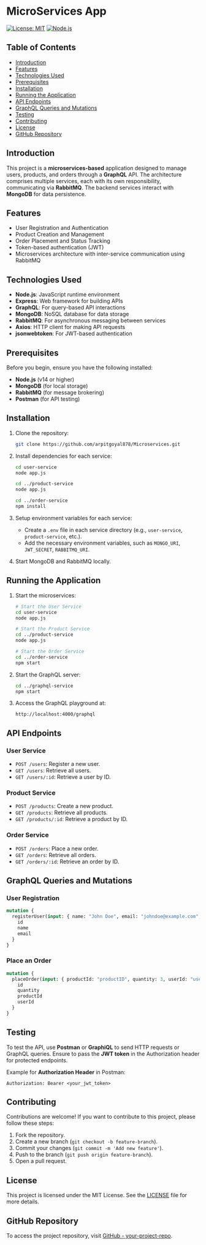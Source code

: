 # **MicroServices App**

[![License: MIT](https://img.shields.io/badge/License-MIT-yellow.svg)](https://opensource.org/licenses/MIT)
[![Node.js](https://img.shields.io/badge/Node.js-v14%2B-green)](https://nodejs.org/)

## **Table of Contents**
- [Introduction](#introduction)
- [Features](#features)
- [Technologies Used](#technologies-used)
- [Prerequisites](#prerequisites)
- [Installation](#installation)
- [Running the Application](#running-the-application)
- [API Endpoints](#api-endpoints)
- [GraphQL Queries and Mutations](#graphql-queries-and-mutations)
- [Testing](#testing)
- [Contributing](#contributing)
- [License](#license)
- [GitHub Repository](#github-repository)

## **Introduction**
This project is a **microservices-based** application designed to manage users, products, and orders through a **GraphQL** API. The architecture comprises multiple services, each with its own responsibility, communicating via **RabbitMQ**. The backend services interact with **MongoDB** for data persistence.

## **Features**
- User Registration and Authentication
- Product Creation and Management
- Order Placement and Status Tracking
- Token-based authentication (JWT)
- Microservices architecture with inter-service communication using RabbitMQ

## **Technologies Used**
- **Node.js**: JavaScript runtime environment
- **Express**: Web framework for building APIs
- **GraphQL**: For query-based API interactions
- **MongoDB**: NoSQL database for data storage
- **RabbitMQ**: For asynchronous messaging between services
- **Axios**: HTTP client for making API requests
- **jsonwebtoken**: For JWT-based authentication

## **Prerequisites**
Before you begin, ensure you have the following installed:
- **Node.js** (v14 or higher)
- **MongoDB** (for local storage)
- **RabbitMQ** (for message brokering)
- **Postman** (for API testing)

## **Installation**

1. Clone the repository:
   ```bash
   git clone https://github.com/arpitgoyal878/Microservices.git
   ```

2. Install dependencies for each service:
   ```bash
   cd user-service
   node app.js
   
   cd ../product-service
   node app.js
   
   cd ../order-service
   npm install
   ```

3. Setup environment variables for each service:
   - Create a `.env` file in each service directory (e.g., `user-service`, `product-service`, etc.).
   - Add the necessary environment variables, such as `MONGO_URI`, `JWT_SECRET`, `RABBITMQ_URI`.

4. Start MongoDB and RabbitMQ locally.

## **Running the Application**

1. Start the microservices:
   ```bash
   # Start the User Service
   cd user-service
   node app.js
   
   # Start the Product Service
   cd ../product-service
   node app.js
   
   # Start the Order Service
   cd ../order-service
   npm start
   ```

2. Start the GraphQL server:
   ```bash
   cd ../graphql-service
   npm start
   ```

3. Access the GraphQL playground at:
   ```
   http://localhost:4000/graphql
   ```

## **API Endpoints**

### User Service
- `POST /users`: Register a new user.
- `GET /users`: Retrieve all users.
- `GET /users/:id`: Retrieve a user by ID.

### Product Service
- `POST /products`: Create a new product.
- `GET /products`: Retrieve all products.
- `GET /products/:id`: Retrieve a product by ID.

### Order Service
- `POST /orders`: Place a new order.
- `GET /orders`: Retrieve all orders.
- `GET /orders/:id`: Retrieve an order by ID.

## **GraphQL Queries and Mutations**

### User Registration
```graphql
mutation {
  registerUser(input: { name: "John Doe", email: "johndoe@example.com", password: "password123" }) {
    id
    name
    email
  }
}
```

### Place an Order
```graphql
mutation {
  placeOrder(input: { productId: "productID", quantity: 3, userId: "userID" }) {
    id
    quantity
    productId
    userId
  }
}
```

## **Testing**

To test the API, use **Postman** or **GraphiQL** to send HTTP requests or GraphQL queries. Ensure to pass the **JWT token** in the Authorization header for protected endpoints.

Example for **Authorization Header** in Postman:
```
Authorization: Bearer <your_jwt_token>
```

## **Contributing**

Contributions are welcome! If you want to contribute to this project, please follow these steps:
1. Fork the repository.
2. Create a new branch (`git checkout -b feature-branch`).
3. Commit your changes (`git commit -m 'Add new feature'`).
4. Push to the branch (`git push origin feature-branch`).
5. Open a pull request.

## **License**
This project is licensed under the MIT License. See the [LICENSE](LICENSE) file for more details.

## **GitHub Repository**
To access the project repository, visit [GitHub - your-project-repo](https://github.com/your-username/your-project-repo).
